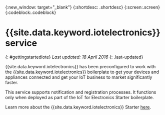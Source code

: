 {:new_window: target="_blank"}
{:shortdesc: .shortdesc}
{:screen:.screen}
{:codeblock:.codeblock}


# {{site.data.keyword.iotelectronics}} service
{: #gettingstartediote}
*Last updated: 18 April 2016*
{: .last-updated}

{{site.data.keyword.iotelectronics}} has been preconfigured to work with the {{site.data.keyword.iotelectronics}} boilerplate to get your devices and appliances connected and get your IoT business to market significantly faster.

This service supports notification and registration processes. It functions only when deployed as part of the IoT for Electronics Starter boilerplate.

Learn more about the {{site.data.keyword.iotelectronics}} Starter [here](https://new-console.ng.bluemix.net/docs/starters/IotElectronics/iotelectronics_overview.html).
